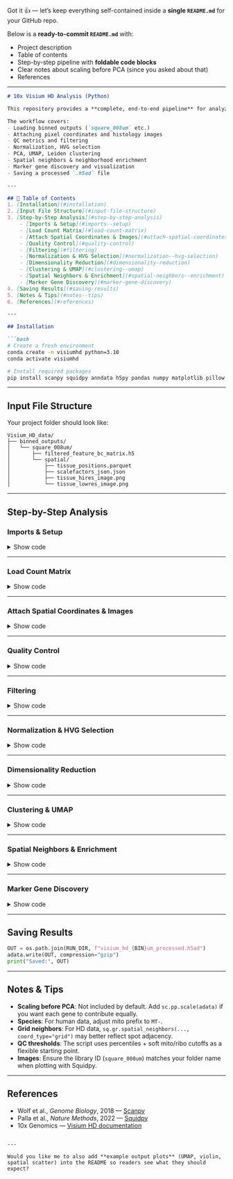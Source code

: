 Got it 👍 — let’s keep everything self-contained inside a **single `README.md`** for your GitHub repo.

Below is a **ready-to-commit `README.md`** with:

* Project description
* Table of contents
* Step-by-step pipeline with **foldable code blocks**
* Clear notes about scaling before PCA (since you asked about that)
* References

---

````markdown
# 10x Visium HD Analysis (Python)

This repository provides a **complete, end-to-end pipeline** for analyzing **10x Genomics Visium HD** spatial transcriptomics data with [Scanpy](https://scanpy.readthedocs.io/en/stable/) and [Squidpy](https://squidpy.readthedocs.io/).

The workflow covers:
- Loading binned outputs (`square_008um` etc.)
- Attaching pixel coordinates and histology images
- QC metrics and filtering
- Normalization, HVG selection
- PCA, UMAP, Leiden clustering
- Spatial neighbors & neighborhood enrichment
- Marker gene discovery and visualization
- Saving a processed `.h5ad` file

---

## 📖 Table of Contents
1. [Installation](#installation)
2. [Input File Structure](#input-file-structure)
3. [Step-by-Step Analysis](#step-by-step-analysis)
    - [Imports & Setup](#imports--setup)
    - [Load Count Matrix](#load-count-matrix)
    - [Attach Spatial Coordinates & Images](#attach-spatial-coordinates--images)
    - [Quality Control](#quality-control)
    - [Filtering](#filtering)
    - [Normalization & HVG Selection](#normalization--hvg-selection)
    - [Dimensionality Reduction](#dimensionality-reduction)
    - [Clustering & UMAP](#clustering--umap)
    - [Spatial Neighbors & Enrichment](#spatial-neighbors--enrichment)
    - [Marker Gene Discovery](#marker-gene-discovery)
4. [Saving Results](#saving-results)
5. [Notes & Tips](#notes--tips)
6. [References](#references)

---

## Installation

```bash
# Create a fresh environment
conda create -n visiumhd python=3.10
conda activate visiumhd

# Install required packages
pip install scanpy squidpy anndata h5py pandas numpy matplotlib pillow pyarrow leidenalg
````

---

## Input File Structure

Your project folder should look like:

```
Visium_HD_data/
├── binned_outputs/
│   └── square_008um/
│       ├── filtered_feature_bc_matrix.h5
│       └── spatial/
│           ├── tissue_positions.parquet
│           ├── scalefactors_json.json
│           ├── tissue_hires_image.png
│           └── tissue_lowres_image.png
```

---

## Step-by-Step Analysis

### Imports & Setup

<details>
<summary>Show code</summary>

```python
import os, re, json
import numpy as np
import pandas as pd
import scanpy as sc
import squidpy as sq
import matplotlib.pyplot as plt
from PIL import Image

RUN_DIR = "Visium_HD_data"   # change to your run folder
BIN = "008"                  # '008' for 8 µm
BIN_DIR = os.path.join(RUN_DIR, f"binned_outputs/square_{BIN}um")
SPAT_DIR = os.path.join(BIN_DIR, "spatial")
MATRIX_H5 = os.path.join(BIN_DIR, "filtered_feature_bc_matrix.h5")
lib_id = f"square_{BIN}um"
```

</details>

---

### Load Count Matrix

<details>
<summary>Show code</summary>

```python
adata = sc.read_10x_h5(MATRIX_H5)
adata.var_names_make_unique()
print(adata)
```

</details>

---

### Attach Spatial Coordinates & Images

<details>
<summary>Show code</summary>

```python
pos = pd.read_parquet(os.path.join(SPAT_DIR, "tissue_positions.parquet"))

if "barcode" not in pos.columns:
    pos = pos.rename(columns={pos.columns[0]: "barcode"})
pos = pos.set_index("barcode")

_base = lambda s: s.to_series().str.replace(r"-\d+$", "", regex=True)
if not pos.index.isin(adata.obs_names).all():
    pos.index = _base(pos.index)
    adata.obs["__base"] = _base(adata.obs_names)
    pos = pos.reindex(adata.obs["__base"])
else:
    pos = pos.reindex(adata.obs_names)

adata.obsm["spatial"] = np.c_[pos["pxl_col_in_fullres"], pos["pxl_row_in_fullres"]]

with open(os.path.join(SPAT_DIR, "scalefactors_json.json"), "r") as fh:
    scales = json.load(fh)

img_hires = np.array(Image.open(os.path.join(SPAT_DIR, "tissue_hires_image.png")))
img_low   = np.array(Image.open(os.path.join(SPAT_DIR, "tissue_lowres_image.png")))

adata.uns["spatial"] = {
    lib_id: {"images": {"hires": img_hires, "lowres": img_low}, "scalefactors": scales, "metadata": {}},
    "library_id": [lib_id],
}
```

</details>

---

### Quality Control

<details>
<summary>Show code</summary>

```python
adata.var["mt"]   = adata.var_names.str.startswith(("mt-","mt."))
adata.var["ribo"] = adata.var_names.str.match(r"^(Rps|Rpl)\d", na=False)

sc.pp.calculate_qc_metrics(adata, qc_vars=["mt","ribo"], inplace=True)
sc.pl.violin(adata, ["n_genes_by_counts","total_counts","pct_counts_mt","pct_counts_ribo"], jitter=0.3, multi_panel=True)
```

</details>

---

### Filtering

<details>
<summary>Show code</summary>

```python
low, high = adata.obs['total_counts'].quantile([0.02, 0.99])
sc.pp.filter_cells(adata, min_counts=max(200, int(low)))
sc.pp.filter_cells(adata, max_counts=max(int(high), 15000))

adata = adata[adata.obs['pct_counts_mt'] < 25]
adata = adata[adata.obs['pct_counts_ribo'] < 30]

sc.pp.filter_genes(adata, min_counts=10)
```

</details>

---

### Normalization & HVG Selection

<details>
<summary>Show code</summary>

```python
sc.pp.normalize_total(adata, target_sum=1e4)
sc.pp.log1p(adata)

sc.pp.highly_variable_genes(adata, n_top_genes=3000, flavor="seurat_v3")
adata = adata[:, adata.var.highly_variable].copy()
```

⚠️ *Optional*: Add `sc.pp.scale(adata, max_value=10)` before PCA if you want to scale genes to unit variance (not done by default here).

</details>

---

### Dimensionality Reduction

<details>
<summary>Show code</summary>

```python
sc.pp.pca(adata, n_comps=50)
sc.pp.neighbors(adata, n_neighbors=15, n_pcs=30)
sc.tl.umap(adata)
```

</details>

---

### Clustering & UMAP

<details>
<summary>Show code</summary>

```python
import leidenalg
sc.tl.leiden(adata, resolution=0.8, key_added="leiden_bin")
adata.obs["cluster"] = adata.obs["leiden_bin"].astype("category")

sc.pl.umap(adata, color=["cluster","total_counts","pct_counts_mt"], wspace=0.4)
```

</details>

---

### Spatial Neighbors & Enrichment

<details>
<summary>Show code</summary>

```python
sq.gr.spatial_neighbors(adata)
sq.gr.nhood_enrichment(adata, cluster_key="cluster")
sq.pl.nhood_enrichment(adata, cluster_key="cluster")
```

</details>

---

### Marker Gene Discovery

<details>
<summary>Show code</summary>

```python
sc.tl.rank_genes_groups(adata, "cluster", method="t-test")
sc.pl.rank_genes_groups(adata, n_genes=10, sharey=False)
sc.pl.rank_genes_groups_heatmap(adata, n_genes=10, groupby="cluster", show_gene_labels=True)
```

</details>

---

## Saving Results

```python
OUT = os.path.join(RUN_DIR, f"visium_hd_{BIN}um_processed.h5ad")
adata.write(OUT, compression="gzip")
print("Saved:", OUT)
```

---

## Notes & Tips

* **Scaling before PCA**: Not included by default. Add `sc.pp.scale(adata)` if you want each gene to contribute equally.
* **Species**: For human data, adjust mito prefix to `MT-`.
* **Grid neighbors**: For HD data, `sq.gr.spatial_neighbors(..., coord_type="grid")` may better reflect spot adjacency.
* **QC thresholds**: The script uses percentiles + soft mito/ribo cutoffs as a flexible starting point.
* **Images**: Ensure the library ID (`square_008um`) matches your folder name when plotting with Squidpy.

---

## References

* Wolf et al., *Genome Biology*, 2018 — [Scanpy](https://scanpy.readthedocs.io/)
* Palla et al., *Nature Methods*, 2022 — [Squidpy](https://squidpy.readthedocs.io/)
* 10x Genomics — [Visium HD documentation](https://www.10xgenomics.com/)

```

---

Would you like me to also add **example output plots** (UMAP, violin, spatial scatter) into the README so readers see what they should expect?
```
